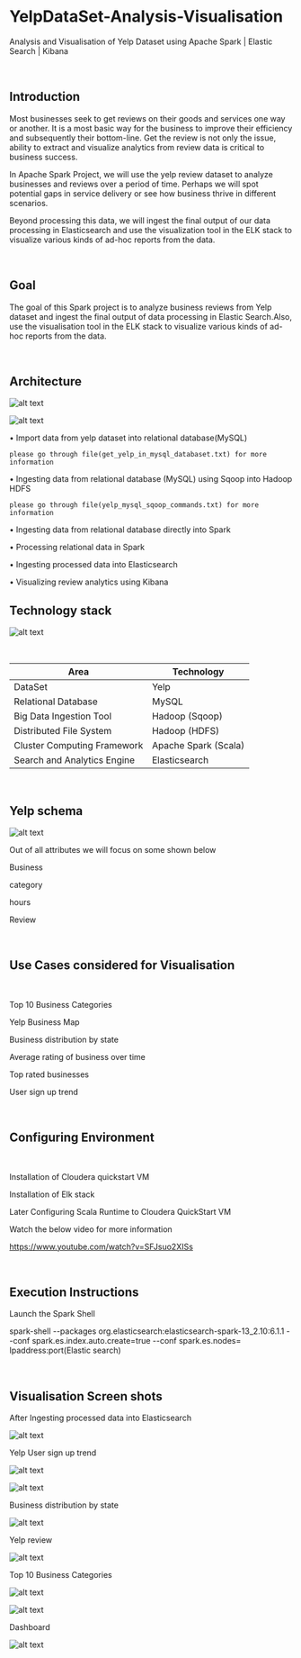 # YelpDataSet-Analysis-Visualisation

Analysis and Visualisation of Yelp Dataset using Apache Spark | Elastic Search | Kibana

</br>

## Introduction

Most businesses seek to get reviews on their goods and services one way or another. It is a most basic way for the business to improve their efficiency and subsequently their bottom-line. Get the review is not only the issue, ability to extract and visualize analytics from review data is critical to business success.

In Apache Spark Project, we will use the yelp review dataset to analyze businesses and reviews over a period of time. Perhaps we will spot potential gaps in service delivery or see how business thrive in different scenarios.

Beyond processing this data, we will ingest the final output of our data processing in Elasticsearch and use the visualization tool in the ELK stack to visualize various kinds of ad-hoc reports from the data.


</br>

## Goal

The goal of this Spark project is to analyze business reviews from Yelp dataset and ingest the final output of data processing in Elastic Search.Also, use the visualisation tool in the ELK stack to visualize various kinds of ad-hoc reports from the data.

</br>

## Architecture

![alt text](https://github.com/RepakaRamateja/YelpDataSet-Analysis-Visualisation/blob/master/images/Uarch.png)

![alt text](https://github.com/RepakaRamateja/YelpDataSet-Analysis-Visualisation/blob/master/images/ar.png)


• Import data from yelp dataset into relational database(MySQL)
   
    please go through file(get_yelp_in_mysql_databaset.txt) for more information 

• Ingesting data from relational database (MySQL) using Sqoop into Hadoop HDFS

    please go through file(yelp_mysql_sqoop_commands.txt) for more information 

• Ingesting data from relational database directly into Spark

•  Processing relational data in Spark

•  Ingesting processed data into Elasticsearch

•  Visualizing review analytics using Kibana


## Technology stack

![alt text](https://github.com/RepakaRamateja/YelpDataSet-Analysis-Visualisation/blob/master/images/tec.png)

</br>    


<table>
<thead>
<tr>
<th>Area</th>
<th>Technology</th>
</tr>
</thead>
<tbody>
    <tr>
        <td>DataSet </td>
        <td> Yelp </td>
    </tr>
    <tr>
        <td>Relational Database</td>
        <td>MySQL</td>
    </tr>
    <tr>
        <td>Big Data Ingestion Tool</td>
        <td>Hadoop (Sqoop) </td>
    </tr>
    <tr>
        <td>Distributed File System</td>
        <td> Hadoop (HDFS) </td>
    </tr>
    <tr>
        <td>Cluster Computing Framework</td>
        <td>Apache Spark (Scala) </td>
    </tr>
    <tr>
        <td>Search and Analytics Engine </td>
        <td>Elasticsearch</td>
    </tr>  
</tbody>
</table>

</br>   

## Yelp schema

![alt text](https://github.com/RepakaRamateja/YelpDataSet-Analysis-Visualisation/blob/master/images/schema.png)

Out of all attributes we will focus on some shown below 

Business

category

hours

Review

</br>

## Use Cases considered for Visualisation

</br>


   Top 10 Business Categories

   Yelp Business Map

   Business distribution by state

   Average rating of business over time

   Top rated businesses 

   User sign up trend




</br>

## Configuring Environment

</br>

Installation of Cloudera quickstart VM

Installation of Elk stack

Later Configuring Scala Runtime to Cloudera QuickStart VM

Watch the below video for more information 

https://www.youtube.com/watch?v=SFJsuo2XISs

</br>

## Execution Instructions
 
   Launch the Spark Shell

   spark-shell --packages org.elasticsearch:elasticsearch-spark-13_2.10:6.1.1 --conf spark.es.index.auto.create=true --conf spark.es.nodes= Ipaddress:port(Elastic search)

</br>

## Visualisation Screen shots

After Ingesting processed data into Elasticsearch

![alt text](https://github.com/RepakaRamateja/YelpDataSet-Analysis-Visualisation/blob/master/images/1.png)

Yelp User sign up trend

![alt text](https://github.com/RepakaRamateja/YelpDataSet-Analysis-Visualisation/blob/master/images/2.png)


![alt text](https://github.com/RepakaRamateja/YelpDataSet-Analysis-Visualisation/blob/master/images/3.png)


Business distribution by state

![alt text](https://github.com/RepakaRamateja/YelpDataSet-Analysis-Visualisation/blob/master/images/5.png)


Yelp review

![alt text](https://github.com/RepakaRamateja/YelpDataSet-Analysis-Visualisation/blob/master/images/review.png)

Top 10 Business Categories

![alt text](https://github.com/RepakaRamateja/YelpDataSet-Analysis-Visualisation/blob/master/images/cat.png)

![alt text](https://github.com/RepakaRamateja/YelpDataSet-Analysis-Visualisation/blob/master/images/catdes.png)

Dashboard 

![alt text](https://github.com/RepakaRamateja/YelpDataSet-Analysis-Visualisation/blob/master/images/dash.png)





